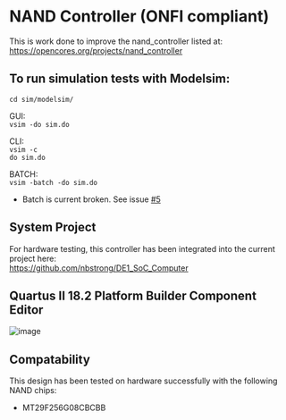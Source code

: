 # NAND Controller (ONFI compliant)

This is work done to improve the nand_controller listed at:
https://opencores.org/projects/nand_controller

## To run simulation tests with Modelsim:
`cd sim/modelsim/`  

GUI:  
`vsim -do sim.do`  

CLI:  
`vsim -c`  
`do sim.do`  

BATCH:  
`vsim -batch -do sim.do`  
* Batch is current broken. See issue [#5](https://github.com/nbstrong/nand_avalon/issues/5)

## System Project
For hardware testing, this controller has been integrated into the current project here:  
https://github.com/nbstrong/DE1_SoC_Computer

## Quartus II 18.2 Platform Builder Component Editor
![image](https://user-images.githubusercontent.com/13934837/144723870-f4b7d36e-4f36-4077-a9e0-a76d7d994393.png)

## Compatability
This design has been tested on hardware successfully with the following NAND chips:  
* MT29F256G08CBCBB  
